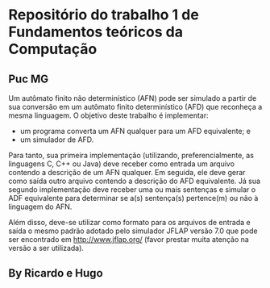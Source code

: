 # Repositório do trabalho 1 de Fundamentos teóricos da Computação
## Puc MG
Um  autômato  finito  não  determinístico  (AFN)  pode  ser  simulado  a  partir  de  sua  conversão  em  um autômato finito determinístico (AFD) que reconheça  a mesma linguagem. O objetivo deste trabalho é implementar: 
* um programa converta um AFN qualquer para um AFD equivalente; e 
* um simulador de AFD. 
 
Para tanto, sua primeira implementação (utilizando, preferencialmente, as linguagens C, C++ ou Java) deve  receber  como  entrada  um  arquivo  contendo  a  descrição  de  um  AFN  qualquer.  Em  seguida,  ele deve  gerar  como  saída  outro  arquivo  contendo  a  descrição  do  AFD  equivalente.  Já  sua  segundo implementação  deve  receber  uma  ou  mais  sentenças  e  simular  o  ADF  equivalente  para  determinar  se 
a(s) sentença(s) pertence(m) ou não à linguagem do AFN.  
 
Além disso, deve-se utilizar como formato para os arquivos de entrada e saída o mesmo padrão adotado pelo  simulador  JFLAP  versão  7.0  que  pode  ser  encontrado  em  http://www.jflap.org/  (favor  prestar muita atenção na versão a ser utilizada).

## By Ricardo e Hugo